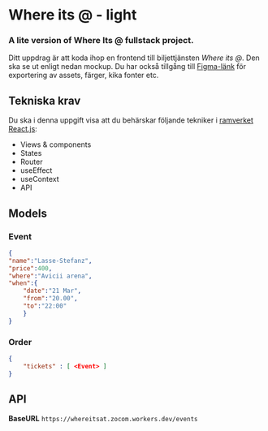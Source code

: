 # Where its @ - light
### A lite version of Where Its @ fullstack project.

Ditt uppdrag är att koda ihop en frontend till biljettjänsten *Where its @*. Den ska se ut enligt nedan mockup. Du har också tillgång till [Figma-länk](https://www.figma.com/file/vcgWPPy2q44oZZ2eORL1wB/Where-its-light?node-id=0%3A1) för exportering av assets, färger, kika fonter etc.

## Tekniska krav
Du ska i denna uppgift visa att du behärskar följande tekniker i [ramverket React.js](https://reactjs.org/):

- Views & components
- States
- Router
- useEffect
- useContext
- API

## Models
### Event
```json
{
"name":"Lasse-Stefanz",
"price":400,
"where":"Avicii arena",
"when":{
    "date":"21 Mar",
    "from":"20.00",
    "to":"22:00"
    }
}
```

### Order
```json
{
    "tickets" : [ <Event> ]
}
```

## API 

**BaseURL** ```https://whereitsat.zocom.workers.dev/events```
